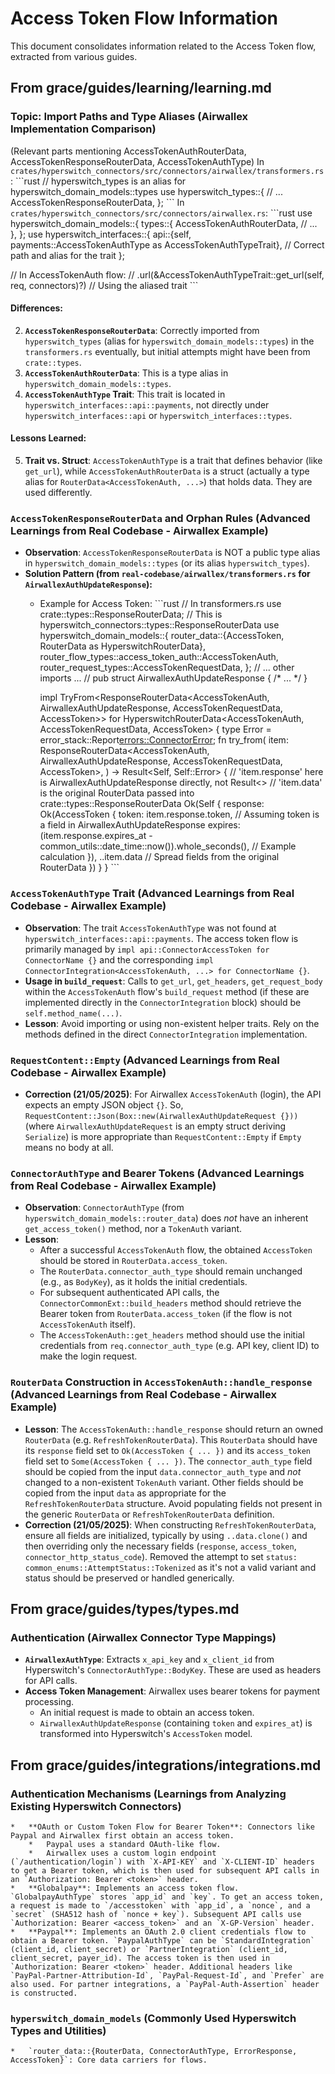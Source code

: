 # Access Token Flow Information

This document consolidates information related to the Access Token flow, extracted from various guides.

## From grace/guides/learning/learning.md

### Topic: Import Paths and Type Aliases (Airwallex Implementation Comparison)
(Relevant parts mentioning AccessTokenAuthRouterData, AccessTokenResponseRouterData, AccessTokenAuthType)
In `crates/hyperswitch_connectors/src/connectors/airwallex/transformers.rs`:
\`\`\`rust
// hyperswitch_types is an alias for hyperswitch_domain_models::types
use hyperswitch_types::{
    // ...
    AccessTokenResponseRouterData, 
};
\`\`\`
In `crates/hyperswitch_connectors/src/connectors/airwallex.rs`:
\`\`\`rust
use hyperswitch_domain_models::{
    types::{ 
        AccessTokenAuthRouterData, 
        // ...
    },
};
use hyperswitch_interfaces::{
    api::{self, payments::AccessTokenAuthType as AccessTokenAuthTypeTrait}, // Correct path and alias for the trait
};

// In AccessTokenAuth flow:
// .url(&AccessTokenAuthTypeTrait::get_url(self, req, connectors)?) // Using the aliased trait
\`\`\`
#### Differences:
2.  **`AccessTokenResponseRouterData`**: Correctly imported from `hyperswitch_types` (alias for `hyperswitch_domain_models::types`) in the `transformers.rs` eventually, but initial attempts might have been from `crate::types`.
4.  **`AccessTokenAuthRouterData`**: This is a type alias in `hyperswitch_domain_models::types`.
6.  **`AccessTokenAuthType` Trait**: This trait is located in `hyperswitch_interfaces::api::payments`, not directly under `hyperswitch_interfaces::api` or `hyperswitch_interfaces::types`.
#### Lessons Learned:
5.  **Trait vs. Struct**: `AccessTokenAuthType` is a trait that defines behavior (like `get_url`), while `AccessTokenAuthRouterData` is a struct (actually a type alias for `RouterData<AccessTokenAuth, ...>`) that holds data. They are used differently.

### `AccessTokenResponseRouterData` and Orphan Rules (Advanced Learnings from Real Codebase - Airwallex Example)
*   **Observation**: `AccessTokenResponseRouterData` is NOT a public type alias in `hyperswitch_domain_models::types` (or its alias `hyperswitch_types`).
*   **Solution Pattern (from `real-codebase/airwallex/transformers.rs` for `AirwallexAuthUpdateResponse`):**
    *   Example for Access Token:
        \`\`\`rust
        // In transformers.rs
        use crate::types::ResponseRouterData; // This is hyperswitch_connectors::types::ResponseRouterData
        use hyperswitch_domain_models::{
            router_data::{AccessToken, RouterData as HyperswitchRouterData},
            router_flow_types::access_token_auth::AccessTokenAuth,
            router_request_types::AccessTokenRequestData,
        };
        // ... other imports ...
        // pub struct AirwallexAuthUpdateResponse { /* ... */ }

        impl TryFrom<ResponseRouterData<AccessTokenAuth, AirwallexAuthUpdateResponse, AccessTokenRequestData, AccessToken>>
            for HyperswitchRouterData<AccessTokenAuth, AccessTokenRequestData, AccessToken>
        {
            type Error = error_stack::Report<errors::ConnectorError>;
            fn try_from(
                item: ResponseRouterData<AccessTokenAuth, AirwallexAuthUpdateResponse, AccessTokenRequestData, AccessToken>,
            ) -> Result<Self, Self::Error> {
                // 'item.response' here is AirwallexAuthUpdateResponse directly, not Result<>
                // 'item.data' is the original RouterData passed into crate::types::ResponseRouterData
                Ok(Self {
                    response: Ok(AccessToken {
                        token: item.response.token, // Assuming token is a field in AirwallexAuthUpdateResponse
                        expires: (item.response.expires_at - common_utils::date_time::now()).whole_seconds(), // Example calculation
                    }),
                    ..item.data // Spread fields from the original RouterData
                })
            }
        }
        \`\`\`

### `AccessTokenAuthType` Trait (Advanced Learnings from Real Codebase - Airwallex Example)
*   **Observation**: The trait `AccessTokenAuthType` was not found at `hyperswitch_interfaces::api::payments`. The access token flow is primarily managed by `impl api::ConnectorAccessToken for ConnectorName {}` and the corresponding `impl ConnectorIntegration<AccessTokenAuth, ...> for ConnectorName {}`.
*   **Usage in `build_request`**: Calls to `get_url`, `get_headers`, `get_request_body` within the `AccessTokenAuth` flow's `build_request` method (if these are implemented directly in the `ConnectorIntegration` block) should be `self.method_name(...)`.
*   **Lesson**: Avoid importing or using non-existent helper traits. Rely on the methods defined in the direct `ConnectorIntegration` implementation.

### `RequestContent::Empty` (Advanced Learnings from Real Codebase - Airwallex Example)
*   **Correction (21/05/2025)**: For Airwallex `AccessTokenAuth` (login), the API expects an empty JSON object `{}`. So, `RequestContent::Json(Box::new(AirwallexAuthUpdateRequest {}))` (where `AirwallexAuthUpdateRequest` is an empty struct deriving `Serialize`) is more appropriate than `RequestContent::Empty` if `Empty` means no body at all.

### `ConnectorAuthType` and Bearer Tokens (Advanced Learnings from Real Codebase - Airwallex Example)
*   **Observation**: `ConnectorAuthType` (from `hyperswitch_domain_models::router_data`) does *not* have an inherent `get_access_token()` method, nor a `TokenAuth` variant.
*   **Lesson**:
    *   After a successful `AccessTokenAuth` flow, the obtained `AccessToken` should be stored in `RouterData.access_token`.
    *   The `RouterData.connector_auth_type` should remain unchanged (e.g., as `BodyKey`), as it holds the initial credentials.
    *   For subsequent authenticated API calls, the `ConnectorCommonExt::build_headers` method should retrieve the Bearer token from `RouterData.access_token` (if the flow is not `AccessTokenAuth` itself).
    *   The `AccessTokenAuth::get_headers` method should use the initial credentials from `req.connector_auth_type` (e.g. API key, client ID) to make the login request.

### `RouterData` Construction in `AccessTokenAuth::handle_response` (Advanced Learnings from Real Codebase - Airwallex Example)
*   **Lesson**: The `AccessTokenAuth::handle_response` should return an owned `RouterData` (e.g. `RefreshTokenRouterData`). This `RouterData` should have its `response` field set to `Ok(AccessToken { ... })` and its `access_token` field set to `Some(AccessToken { ... })`. The `connector_auth_type` field should be copied from the input `data.connector_auth_type` and *not* changed to a non-existent `TokenAuth` variant. Other fields should be copied from the input `data` as appropriate for the `RefreshTokenRouterData` structure. Avoid populating fields not present in the generic `RouterData` or `RefreshTokenRouterData` definition.
*   **Correction (21/05/2025)**: When constructing `RefreshTokenRouterData`, ensure all fields are initialized, typically by using `..data.clone()` and then overriding only the necessary fields (`response`, `access_token`, `connector_http_status_code`). Removed the attempt to set `status: common_enums::AttemptStatus::Tokenized` as it's not a valid variant and status should be preserved or handled generically.

## From grace/guides/types/types.md

### Authentication (Airwallex Connector Type Mappings)
*   **`AirwallexAuthType`**: Extracts `x_api_key` and `x_client_id` from Hyperswitch's `ConnectorAuthType::BodyKey`. These are used as headers for API calls.
*   **Access Token Management**: Airwallex uses bearer tokens for payment processing.
    *   An initial request is made to obtain an access token.
    *   `AirwallexAuthUpdateResponse` (containing `token` and `expires_at`) is transformed into Hyperswitch's `AccessToken` model.

## From grace/guides/integrations/integrations.md

### Authentication Mechanisms (Learnings from Analyzing Existing Hyperswitch Connectors)
    *   **OAuth or Custom Token Flow for Bearer Token**: Connectors like Paypal and Airwallex first obtain an access token.
        *   Paypal uses a standard OAuth-like flow.
        *   Airwallex uses a custom login endpoint (`/authentication/login`) with `X-API-KEY` and `X-CLIENT-ID` headers to get a Bearer token, which is then used for subsequent API calls in an `Authorization: Bearer <token>` header.
    *   **Globalpay**: Implements an access token flow. `GlobalpayAuthType` stores `app_id` and `key`. To get an access token, a request is made to `/accesstoken` with `app_id`, a `nonce`, and a `secret` (SHA512 hash of `nonce + key`). Subsequent API calls use `Authorization: Bearer <access_token>` and an `X-GP-Version` header.
    *   **Paypal**: Implements an OAuth 2.0 client credentials flow to obtain a Bearer token. `PaypalAuthType` can be `StandardIntegration` (client_id, client_secret) or `PartnerIntegration` (client_id, client_secret, payer_id). The access token is then used in `Authorization: Bearer <token>` header. Additional headers like `PayPal-Partner-Attribution-Id`, `PayPal-Request-Id`, and `Prefer` are also used. For partner integrations, a `PayPal-Auth-Assertion` header is constructed.

### `hyperswitch_domain_models` (Commonly Used Hyperswitch Types and Utilities)
    *   `router_data::{RouterData, ConnectorAuthType, ErrorResponse, AccessToken}`: Core data carriers for flows.
